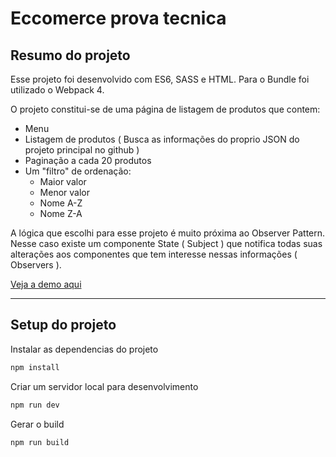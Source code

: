 # Eccomerce prova tecnica

## Resumo do projeto

Esse projeto foi desenvolvido com ES6, SASS e HTML. Para o Bundle foi utilizado o Webpack 4. 

O projeto constitui-se de uma página de listagem de produtos que contem:

- Menu
- Listagem de produtos ( Busca as informações do proprio JSON do projeto principal no github ) 
- Paginação a cada 20 produtos
- Um "filtro" de ordenação:
    - Maior valor
    - Menor valor
    - Nome A-Z
    - Nome Z-A

A lógica que escolhi para esse projeto é muito próxima ao Observer Pattern. Nesse caso existe um componente State ( Subject ) que notifica todas suas alterações aos componentes que tem interesse nessas informações ( Observers ).

[Veja a demo aqui](https://eccomerce-prova-tecnica.herokuapp.com/)

---

## Setup do projeto

Instalar as dependencias do projeto

```bash
npm install
```

Criar um servidor local para desenvolvimento

```bash
npm run dev
```

Gerar o build

```bash
npm run build
```